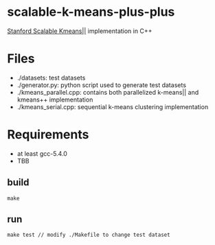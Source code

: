 # scalable-k-means-plus-plus

[Stanford Scalable Kmeans||](https://arxiv.org/abs/1203.6402) implementation in C++

# Files

-   ./datasets: test datasets
-   ./generator.py: python script used to generate test datasets
-   ./kmeans_parallel.cpp: contains both parallelized k-means|| and kmeans++ implementation
-   ./kmeans_serial.cpp: sequential k-means clustering implementation

# Requirements

-   at least gcc-5.4.0
-   TBB

## build

```
make
```

## run

```
make test // modify ./Makefile to change test dataset
```

